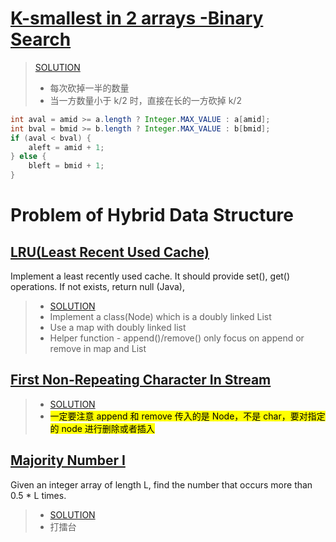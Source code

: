 # [K-smallest in 2 arrays -Binary Search](https://app.laicode.io/app/problem/202)

> [SOLUTION](https://github.com/Jianuo-Always-Coding/laicode_solution_java/blob/main/CLASS_NOTE/SOLUTION_64/Kth_Smallest_In_Two_Sorted_Arrays.java)
>
> - 每次砍掉一半的数量
> - 当一方数量小于 k/2 时，直接在长的一方砍掉 k/2

```java
int aval = amid >= a.length ? Integer.MAX_VALUE : a[amid];
int bval = bmid >= b.length ? Integer.MAX_VALUE : b[bmid];
if (aval < bval) {
    aleft = amid + 1;
} else {
    bleft = bmid + 1;
}
```

# Problem of Hybrid Data Structure

## [LRU(Least Recent Used Cache)](https://app.laicode.io/app/problem/205?plan=3)

Implement a least recently used cache. It should provide set(), get() operations. If not exists, return null (Java),

> - [SOLUTION](https://github.com/Jianuo-Always-Coding/laicode_solution_java/blob/main/CLASS_NOTE/SOLUTION_64/LRU_Cache.java)
> - Implement a class(Node) which is a doubly linked List
> - Use a map with doubly linked list
> - Helper function - append()/remove() only focus on append or remove in map and List

## [First Non-Repeating Character In Stream](https://app.laicode.io/app/problem/288)

> - [SOLUTION](https://github.com/Jianuo-Always-Coding/laicode_solution_java/blob/main/CLASS_NOTE/SOLUTION_64/First_NonRepeating_Character_In_Stream.java)
> - <mark>一定要注意 append 和 remove 传入的是 Node，不是 char，要对指定的 node 进行删除或者插入</mark>

## [Majority Number I](https://app.laicode.io/app/problem/206?plan=3)

Given an integer array of length L, find the number that occurs more than 0.5 \* L times.

> - [SOLUTION](https://github.com/Jianuo-Always-Coding/laicode_solution_java/blob/main/CLASS_NOTE/SOLUTION_64/Majority_Number_I.java)
> - 打擂台
